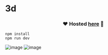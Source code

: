 # 3d

<div align="center">

### ❤️ Hosted [here](https://jayeshbhushan.me/) 🥰

</div>

```
npm install
npm run dev
```
![image](https://user-images.githubusercontent.com/68821643/232539460-a15e7906-db31-4a8e-b158-e574a80e14bb.png)
![image](https://user-images.githubusercontent.com/68821643/232539585-0a74e389-f895-4108-b8d0-3e1b9c8cc231.png)

